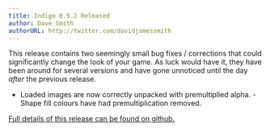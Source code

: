 ```yaml
---
title: Indigo 0.9.2 Released
author: Dave Smith
authorURL: http://twitter.com/davidjamessmith
---
```


This release contains two seemingly small bug fixes / corrections that could significantly change the look of your game. As luck would have it, they have been around for several versions and have gone unnoticed until the day _after_ the previous release.

- Loaded images are now correctly unpacked with premultiplied alpha.
-Shape fill colours have had premultiplication removed.

[Full details of this release can be found on github.](https://github.com/PurpleKingdomGames/indigo/releases/tag/v0.9.2)
